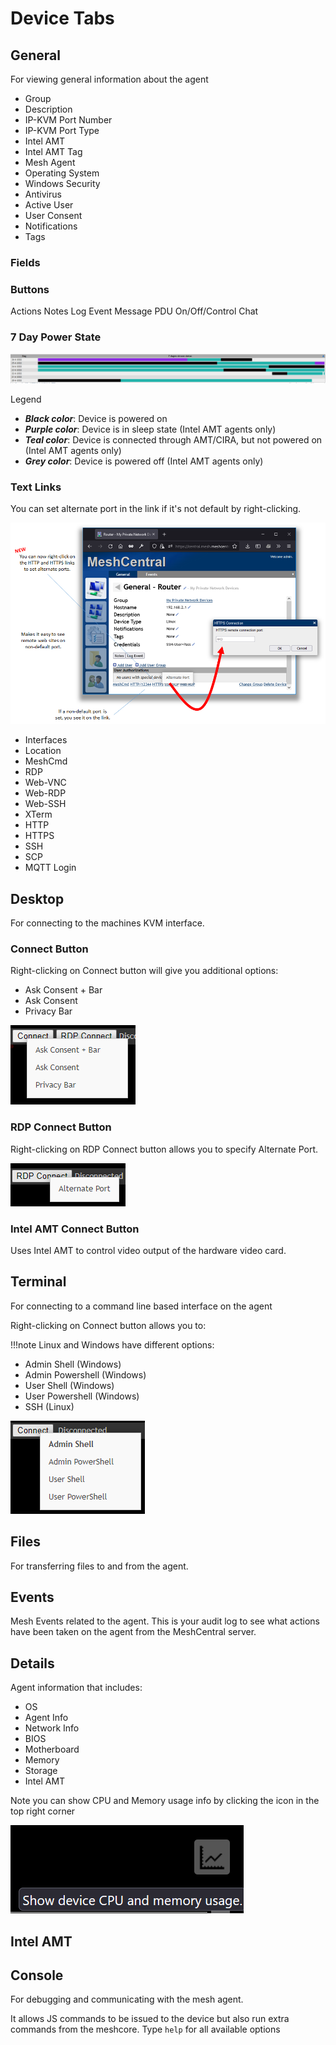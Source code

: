 # Device Tabs

## General

For viewing general information about the agent

* Group
* Description
* IP-KVM Port Number
* IP-KVM Port Type
* Intel AMT
* Intel AMT Tag
* Mesh Agent
* Operating System
* Windows Security
* Antivirus
* Active User
* User Consent
* Notifications
* Tags

### Fields

### Buttons

Actions
Notes
Log Event
Message
PDU On/Off/Control
Chat

### 7 Day Power State

![](images/7daypowerstate.png)

Legend

* **_Black color_**: Device is powered on
* **_Purple color_**: Device is in sleep state (Intel AMT agents only)
* **_Teal color_**: Device is connected through AMT/CIRA, but not powered on (Intel AMT agents only)
* **_Grey color_**: Device is powered off (Intel AMT agents only)

### Text Links

You can set alternate port in the link if it's not default by right-clicking.

![](images/general_alternateports.png)

* Interfaces 
* Location 
* MeshCmd 
* RDP 
* Web-VNC 
* Web-RDP 
* Web-SSH
* XTerm
* HTTP
* HTTPS
* SSH
* SCP
* MQTT Login

## Desktop

For connecting to the machines KVM interface.

### Connect Button

Right-clicking on Connect button will give you additional options:

* Ask Consent + Bar
* Ask Consent
* Privacy Bar

![](images/desktop_connectbutton.png)

### RDP Connect Button

Right-clicking on RDP Connect button allows you to specify Alternate Port.

![](images/desktop_rdpconnectbutton.png)

### Intel AMT Connect Button

Uses Intel AMT to control video output of the hardware video card.

## Terminal

For connecting to a command line based interface on the agent

Right-clicking on Connect button allows you to:

!!!note
    Linux and Windows have different options:

* Admin Shell (Windows)
* Admin Powershell (Windows)
* User Shell (Windows)
* User Powershell (Windows)
* SSH (Linux)

![](images/terminal_connectbutton.png)

## Files
 
For transferring files to and from the agent.

## Events

Mesh Events related to the agent. This is your audit log to see what actions have been taken on the agent from the MeshCentral server.

## Details

Agent information that includes:

* OS
* Agent Info
* Network Info
* BIOS
* Motherboard
* Memory
* Storage
* Intel AMT

Note you can show CPU and Memory usage info by clicking the icon in the top right corner

![](images/details_cpuram.png)

## Intel AMT

## Console

For debugging and communicating with the mesh agent. 

It allows JS commands to be issued to the device but also run extra commands from the meshcore. Type `help` for all available options
